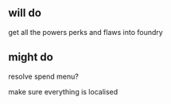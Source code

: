 ## will do

get all the powers perks and flaws into foundry

## might do

resolve spend menu?

make sure everything is localised